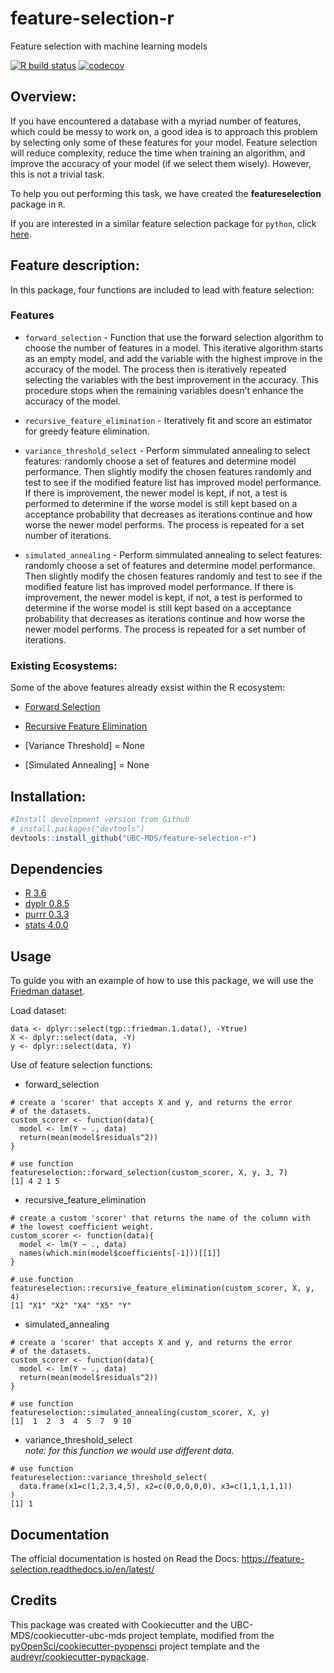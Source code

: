 
<!-- README.md is generated from README.Rmd. Please edit that file -->

# feature-selection-r

Feature selection with machine learning models

<!-- badges: start -->

[![R build
status](https://github.com/UBC-MDS/feature-selection-r/workflows/R-CMD-check/badge.svg)](https://github.com/UBC-MDS/feature-selection-r/actions)
[![codecov](https://codecov.io/gh/UBC-MDS/feature-selection-r/branch/master/graph/badge.svg)](https://codecov.io/gh/UBC-MDS/feature-selection-r)
<!-- badges: end -->

## Overview:

If you have encountered a database with a myriad number of features,
which could be messy to work on, a good idea is to approach this problem
by selecting only some of these features for your model. Feature
selection will reduce complexity, reduce the time when training an
algorithm, and improve the accuracy of your model (if we select them
wisely). However, this is not a trivial task.

To help you out performing this task, we have created the
**featureselection** package in `R`.

If you are interested in a similar feature selection package for
`python`, click
[here](https://github.com/UBC-MDS/feature-selection-python).

## Feature description:

In this package, four functions are included to lead with feature
selection:

### Features

  - `forward_selection` - Function that use the forward selection
    algorithm to choose the number of features in a model. This
    iterative algorithm starts as an empty model, and add the variable
    with the highest improve in the accuracy of the model. The process
    then is iteratively repeated selecting the variables with the best
    improvement in the accuracy. This procedure stops when the remaining
    variables doesn’t enhance the accuracy of the model.

  - `recursive_feature_elimination` - Iteratively fit and score an
    estimator for greedy feature elimination.

  - `variance_threshold_select` - Perform simmulated annealing to select
    features: randomly choose a set of features and determine model
    performance. Then slightly modify the chosen features randomly and
    test to see if the modified feature list has improved model
    performance. If there is improvement, the newer model is kept, if
    not, a test is performed to determine if the worse model is still
    kept based on a acceptance probability that decreases as iterations
    continue and how worse the newer model performs. The process is
    repeated for a set number of iterations.

  - `simulated_annealing` - Perform simmulated annealing to select
    features: randomly choose a set of features and determine model
    performance. Then slightly modify the chosen features randomly and
    test to see if the modified feature list has improved model
    performance. If there is improvement, the newer model is kept, if
    not, a test is performed to determine if the worse model is still
    kept based on a acceptance probability that decreases as iterations
    continue and how worse the newer model performs. The process is
    repeated for a set number of iterations.

### Existing Ecosystems:

Some of the above features already exsist within the R ecosystem:

  - [Forward
    Selection](https://www.rdocumentation.org/packages/MXM/versions/0.9.4/topics/Forward%20selection)

  - [Recursive Feature
    Elimination](https://www.rdocumentation.org/packages/caret/versions/6.0-85/topics/rfe)

  - \[Variance Threshold\] = None

  - \[Simulated Annealing\] = None

## Installation:

``` r
#Install development version from Github
# install.packages("devtools")
devtools::install_github("UBC-MDS/feature-selection-r")
```

## Dependencies

  - [R 3.6](https://www.r-project.org/)
  - [dyplr 0.8.5](https://dplyr.tidyverse.org/)
  - [purrr 0.3.3](https://purrr.tidyverse.org/)
  - [stats 4.0.0](https://stat.ethz.ch/R-manual/R-devel/library/stats/html/00Index.html)

## Usage

To guide you with an example of how to use this package, we will use the
[Friedman
dataset](https://www.rdocumentation.org/packages/tgp/versions/2.4-14/topics/friedman.1.data).

Load dataset:

    data <- dplyr::select(tgp::friedman.1.data(), -Ytrue)
    X <- dplyr::select(data, -Y)
    y <- dplyr::select(data, Y)

Use of feature selection functions:

  - forward\_selection

<!-- end list -->

    # create a 'scorer' that accepts X and y, and returns the error
    # of the datasets.
    custom_scorer <- function(data){
      model <- lm(Y ~ ., data)
      return(mean(model$residuals^2))
    }
    
    # use function
    featureselection::forward_selection(custom_scorer, X, y, 3, 7)
    [1] 4 2 1 5

  - recursive\_feature\_elimination

<!-- end list -->

    # create a custom 'scorer' that returns the name of the column with
    # the lowest coefficient weight.
    custom_scorer <- function(data){
      model <- lm(Y ~ ., data)
      names(which.min(model$coefficients[-1]))[[1]]
    }
    
    # use function
    featureselection::recursive_feature_elimination(custom_scorer, X, y, 4)
    [1] "X1" "X2" "X4" "X5" "Y"

  - simulated\_annealing

<!-- end list -->

    # create a 'scorer' that accepts X and y, and returns the error
    # of the datasets.
    custom_scorer <- function(data){
      model <- lm(Y ~ ., data)
      return(mean(model$residuals^2))
    }
    
    # use function
    featureselection::simulated_annealing(custom_scorer, X, y)
    [1]  1  2  3  4  5  7  9 10

  - variance\_threshold\_select  
    *note: for this function we would use different data.*

<!-- end list -->

    # use function
    featureselection::variance_threshold_select(
      data.frame(x1=c(1,2,3,4,5), x2=c(0,0,0,0,0), x3=c(1,1,1,1,1))
    )
    [1] 1

## Documentation

The official documentation is hosted on Read the Docs:
<https://feature-selection.readthedocs.io/en/latest/>

## Credits

This package was created with Cookiecutter and the
UBC-MDS/cookiecutter-ubc-mds project template, modified from the
[pyOpenSci/cookiecutter-pyopensci](https://github.com/pyOpenSci/cookiecutter-pyopensci)
project template and the
[audreyr/cookiecutter-pypackage](https://github.com/audreyr/cookiecutter-pypackage).

